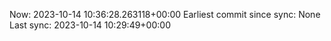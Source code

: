 Now: 2023-10-14 10:36:28.263118+00:00 Earliest commit since sync: None Last sync: 2023-10-14 10:29:49+00:00
